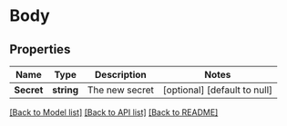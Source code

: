 # Body

## Properties
Name | Type | Description | Notes
------------ | ------------- | ------------- | -------------
**Secret** | **string** | The new secret | [optional] [default to null]

[[Back to Model list]](../README.md#documentation-for-models) [[Back to API list]](../README.md#documentation-for-api-endpoints) [[Back to README]](../README.md)

